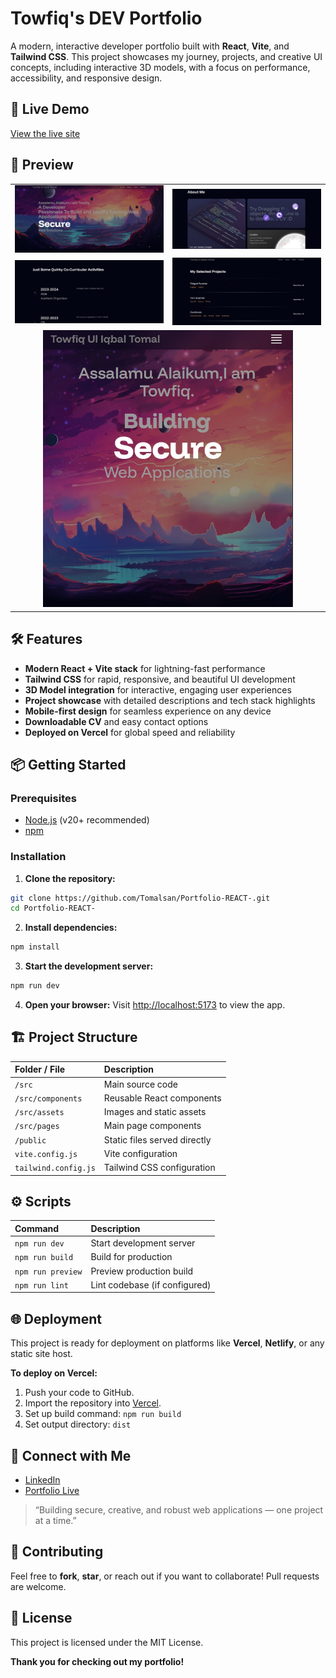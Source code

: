 
# Towfiq's DEV Portfolio

A modern, interactive developer portfolio built with **React**, **Vite**, and **Tailwind CSS**. This project showcases my journey, projects, and creative UI concepts, including interactive 3D models, with a focus on performance, accessibility, and responsive design.

## 🚀 Live Demo

[View the live site](https://portfolio-react-iota-eight.vercel.app/)

## 📸 Preview

<table> <tr> <td><img src="https://raw.githubusercontent.com/Tomalsan/Portfolio-REACT-/main/public/assets/Home.jpg" alt="Home" width="400"/></td> <td><img src="https://raw.githubusercontent.com/Tomalsan/Portfolio-REACT-/main/public/assets/About Me .jpg" alt="About Me" width="400"/></td> </tr> <tr> <td><img src="https://raw.githubusercontent.com/Tomalsan/Portfolio-REACT-/main/public/assets/Co-Curricular Activities.jpg" alt="Co-Curricular Activities" width="400"/></td> <td><img src="https://raw.githubusercontent.com/Tomalsan/Portfolio-REACT-/main/public/assets/Selected Projects.jpg" alt="Selected Projects" width="400"/></td> </tr> <tr> <td colspan="2" align="center"><img src="https://raw.githubusercontent.com/Tomalsan/Portfolio-REACT-/main/public/assets/Mobile View.jpg" alt="Mobile View" width="400"/></td> </tr> </table>

## 🛠️ Features

- **Modern React + Vite stack** for lightning-fast performance
- **Tailwind CSS** for rapid, responsive, and beautiful UI development
- **3D Model integration** for interactive, engaging user experiences
- **Project showcase** with detailed descriptions and tech stack highlights
- **Mobile-first design** for seamless experience on any device
- **Downloadable CV** and easy contact options
- **Deployed on Vercel** for global speed and reliability


## 📦 Getting Started

### Prerequisites

- [Node.js](https://nodejs.org/) (v20+ recommended)
- [npm](https://www.npmjs.com/)


### Installation

1. **Clone the repository:**

```bash
git clone https://github.com/Tomalsan/Portfolio-REACT-.git
cd Portfolio-REACT-
```

2. **Install dependencies:**

```bash
npm install
```

3. **Start the development server:**

```bash
npm run dev
```

4. **Open your browser:**
Visit [http://localhost:5173](http://localhost:5173) to view the app.

## 🏗️ Project Structure

| Folder / File | Description |
| :-- | :-- |
| `/src` | Main source code |
| `/src/components` | Reusable React components |
| `/src/assets` | Images and static assets |
| `/src/pages` | Main page components |
| `/public` | Static files served directly |
| `vite.config.js` | Vite configuration |
| `tailwind.config.js` | Tailwind CSS configuration |

## ⚙️ Scripts

| Command | Description |
| :-- | :-- |
| `npm run dev` | Start development server |
| `npm run build` | Build for production |
| `npm run preview` | Preview production build |
| `npm run lint` | Lint codebase (if configured) |

## 🌐 Deployment

This project is ready for deployment on platforms like **Vercel**, **Netlify**, or any static site host.

**To deploy on Vercel:**

1. Push your code to GitHub.
2. Import the repository into [Vercel](https://vercel.com/).
3. Set up build command: `npm run build`
4. Set output directory: `dist`


## 🤝 Connect with Me

- [LinkedIn](https://www.linkedin.com/in/towfiq-ul-iqbal-tomal-11a875246/)
- [Portfolio Live](https://portfolio-react-iota-eight.vercel.app/)

> “Building secure, creative, and robust web applications — one project at a time.”

## 🙌 Contributing

Feel free to **fork**, **star**, or reach out if you want to collaborate!
Pull requests are welcome.

## 📄 License

This project is licensed under the MIT License.

**Thank you for checking out my portfolio!**

